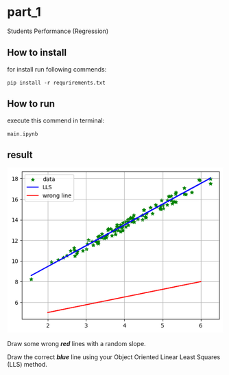 # part_1
Students Performance (Regression)
## How to install
for install run following commends:
```
pip install -r requrirements.txt
```
## How to run
execute this commend in terminal:
```
main.ipynb
```
## result
![](output/output.png)



Draw some wrong ***red*** lines with a random slope.

Draw the correct ***blue*** line using your Object Oriented Linear Least Squares (LLS) method.
